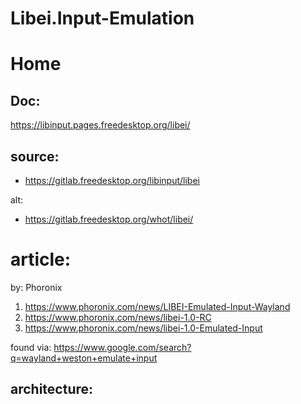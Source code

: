 # Libei.Input-Emulation
# Home
## Doc:
https://libinput.pages.freedesktop.org/libei/

## source:
- https://gitlab.freedesktop.org/libinput/libei

alt:
- https://gitlab.freedesktop.org/whot/libei/

# article:
by: Phoronix
1. https://www.phoronix.com/news/LIBEI-Emulated-Input-Wayland
2. https://www.phoronix.com/news/libei-1.0-RC
3. https://www.phoronix.com/news/libei-1.0-Emulated-Input

found via: https://www.google.com/search?q=wayland+weston+emulate+input

## architecture:
